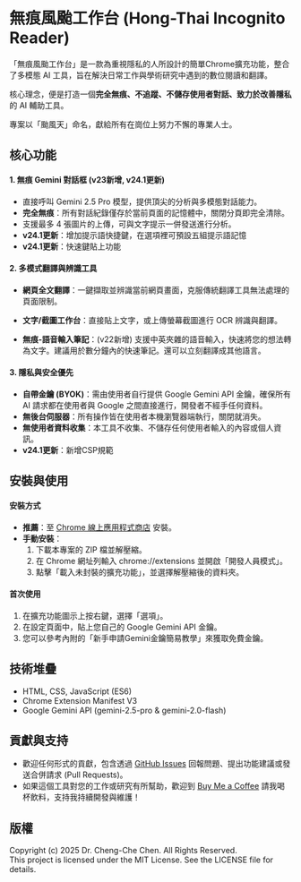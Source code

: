 # **無痕風颱工作台 (Hong-Thai Incognito Reader)**

「無痕風颱工作台」是一款為重視隱私的人所設計的簡單Chrome擴充功能，整合了多模態 AI 工具，旨在解決日常工作與學術研究中遇到的數位閱讀和翻譯。

核心理念，便是打造一個**完全無痕、不追蹤、不儲存使用者對話、致力於改善隱私**的 AI 輔助工具。

專案以「颱風天」命名，獻給所有在崗位上努力不懈的專業人士。

## **核心功能**

#### **1\. 無痕 Gemini 對話框 (v23新增, v24.1更新)**

* 直接呼叫 Gemini 2.5 Pro 模型，提供頂尖的分析與多模態對話能力。  
* **完全無痕**：所有對話紀錄僅存於當前頁面的記憶體中，關閉分頁即完全清除。  
* 支援最多 4 張圖片的上傳，可與文字提示一併發送進行分析。
* **v24.1更新**：增加提示語快捷鍵，在選項裡可預設五組提示語記憶
* **v24.1更新**：快速鍵貼上功能

#### **2\. 多模式翻譯與辨識工具**

* **網頁全文翻譯**：一鍵擷取並辨識當前網頁畫面，克服傳統翻譯工具無法處理的頁面限制。
  
* **文字/截圖工作台**：直接貼上文字，或上傳螢幕截圖進行 OCR 辨識與翻譯。
  
* **無痕-語音輸入筆記**：(v22新增) 支援中英夾雜的語音輸入，快速將您的想法轉為文字。建議用於數分鐘內的快速筆記。還可以立刻翻譯成其他語言。

#### **3\. 隱私與安全優先**

* **自帶金鑰 (BYOK)**：需由使用者自行提供 Google Gemini API 金鑰，確保所有 AI 請求都在使用者與 Google 之間直接進行，開發者不經手任何資料。  
* **無後台伺服器**：所有操作皆在使用者本機瀏覽器端執行，關閉就消失。  
* **無使用者資料收集**：本工具不收集、不儲存任何使用者輸入的內容或個人資訊。
* **v24.1更新**：新增CSP規範

## **安裝與使用**

#### **安裝方式**

* **推薦**：至 [Chrome 線上應用程式商店](https://chromewebstore.google.com/detail/idgjihjkhbkeapkikoajehmldbiphaaf?utm_source=item-share-cb) 安裝。  
* **手動安裝**：  
  1. 下載本專案的 ZIP 檔並解壓縮。  
  2. 在 Chrome 網址列輸入 chrome://extensions 並開啟「開發人員模式」。  
  3. 點擊「載入未封裝的擴充功能」，並選擇解壓縮後的資料夾。

#### **首次使用**

1. 在擴充功能圖示上按右鍵，選擇「選項」。  
2. 在設定頁面中，貼上您自己的 Google Gemini API 金鑰。  
3. 您可以參考內附的「新手申請Gemini金鑰簡易教學」來獲取免費金鑰。

## **技術堆疊**

* HTML, CSS, JavaScript (ES6)  
* Chrome Extension Manifest V3  
* Google Gemini API (gemini-2.5-pro & gemini-2.0-flash)

## **貢獻與支持**

* 歡迎任何形式的貢獻，包含透過 [GitHub Issues](https://www.google.com/search?q=https://github.com/cchugochen/hongthai-reader/issues) 回報問題、提出功能建議或發送合併請求 (Pull Requests)。  
* 如果這個工具對您的工作或研究有所幫助，歡迎到 [Buy Me a Coffee](https://www.buymeacoffee.com/hugocc0825) 請我喝杯飲料，支持我持續開發與維護！

## **版權**

Copyright (c) 2025 Dr. Cheng-Che Chen. All Rights Reserved.  
This project is licensed under the MIT License. See the LICENSE file for details.
